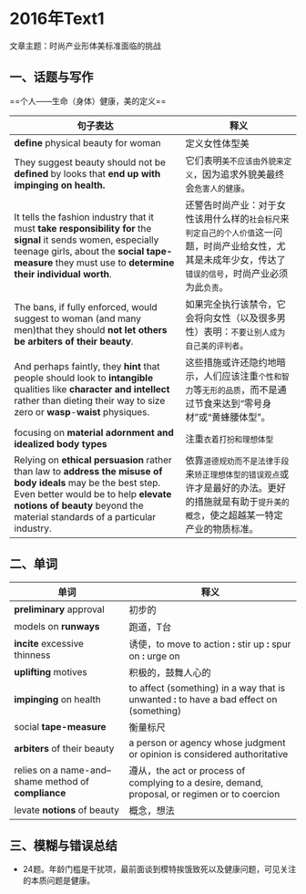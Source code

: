 # 2016年Text1

文章主题：时尚产业形体美标准面临的挑战

## 一、话题与写作

==个人——生命（身体）健康，美的定义==

| 句子表达                                                     | 释义                                                         |
| ------------------------------------------------------------ | ------------------------------------------------------------ |
| **define** physical beauty for woman                         | 定义女性体型美                                               |
| They suggest beauty should not be **defined** by looks that **end up with impinging on health.** | 它们表明`美不应该由外貌来定义`，因为追求外貌美最终会`危害人的健康`。 |
| It tells the fashion industry that it must **take responsibility for** the **signal** it sends women, especially teenage girls, about the **social tape-measure** they must use to **determine their individual worth**. | 还警告时尚产业：对于女性该用什么样的`社会标尺`来`判定自己的个人价值`这一问题，时尚产业给女性，尤其是未成年少女，传达了`错误的信号`，时尚产业必须为此`负责`。 |
| The bans, if fully enforced, would suggest to woman (and many men)that they should **not let others be arbiters of their beauty**. | 如果完全执行该禁令，它会将向女性（以及很多男性）表明：`不要让别人成为自己美的评判者`。 |
| And perhaps faintly, they **hint** that people should look to **intangible** qualities like **character and intellect** rather than dieting their way to size zero or **wasp**-**waist** physiques. | 这些措施或许还隐约地暗示，人们应该注重`个性和智力`等`无形的品质`，而不是通过节食来达到“零号身材”或“黄蜂腰体型”。 |
| focusing on **material adornment and idealized body types**  | 注重`衣着打扮和理想体型`                                     |
| Relying on **ethical** **persuasion** rather than law to **address the misuse of body ideals** may be the best step. Even better would be to help **elevate notions of beauty** beyond the material standards of a particular industry. | 依靠`道德规劝而不是法律手段`来`矫正理想体型的错误观点`或许才是最好的办法。更好的措施就是有助于`提升美的概念`，使之超越某一特定产业的物质标准。 |
## 二、单词

| 单词                                                | 释义                                                         |
| --------------------------------------------------- | ------------------------------------------------------------ |
| **preliminary** approval                            | 初步的                                                       |
| models on **runways**                               | 跑道，T台                                                    |
| **incite** excessive thinness                       | 诱使，to move to action **:** stir up **:** spur on **:** urge on |
| **uplifting** motives                               | 积极的，鼓舞人心的                                           |
| **impinging** on health<impinge on>                 | to affect (something) in a way that is unwanted **:** to have a bad effect on (something) |
| social **tape-measure**                             | 衡量标尺                                                     |
| **arbiters** of their beauty                        | a person or agency whose judgment or opinion is considered authoritative |
| relies on a name-and–shame method of **compliance** | 遵从，the act or process of complying to a desire, demand, proposal, or regimen or to coercion |
| levate **notions** of beauty                        | 概念，想法                                                   |

## 三、模糊与错误总结

- 24题。年龄门槛是干扰项，最前面谈到模特挨饿致死以及健康问题，可见关注的本质问题是健康。
